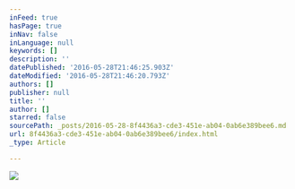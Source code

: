```yaml
---
inFeed: true
hasPage: true
inNav: false
inLanguage: null
keywords: []
description: ''
datePublished: '2016-05-28T21:46:25.903Z'
dateModified: '2016-05-28T21:46:20.793Z'
authors: []
publisher: null
title: ''
author: []
starred: false
sourcePath: _posts/2016-05-28-8f4436a3-cde3-451e-ab04-0ab6e389bee6.md
url: 8f4436a3-cde3-451e-ab04-0ab6e389bee6/index.html
_type: Article

---
```

![](https://the-grid-user-content.s3-us-west-2.amazonaws.com/d9315702-9857-47e3-8688-0644a3d034cf.jpg)